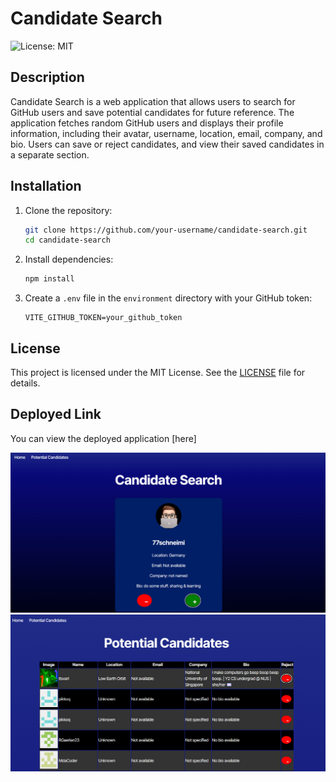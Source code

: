 # Candidate Search

![License: MIT](https://img.shields.io/badge/License-MIT-yellow.svg)

## Description 
Candidate Search is a web application that allows users to search for GitHub users and save potential candidates for future reference. The application fetches random GitHub users and displays their profile information, including their avatar, username, location, email, company, and bio. Users can save or reject candidates, and view their saved candidates in a separate section.


## Installation

1. Clone the repository:
   ```sh
   git clone https://github.com/your-username/candidate-search.git
   cd candidate-search
   ```

2. Install dependencies:
   ```sh
   npm install
   ```

3. Create a `.env` file in the `environment` directory with your GitHub token:
   ```
   VITE_GITHUB_TOKEN=your_github_token
   ```



## License

This project is licensed under the MIT License. See the [LICENSE](LICENSE) file for details.
<br>

## Deployed Link

You can view the deployed application [here]

![Screenshot of the Application](public/screenshot1.png)<br>
![Screenshot of the Application](public/screenshot2.png)


